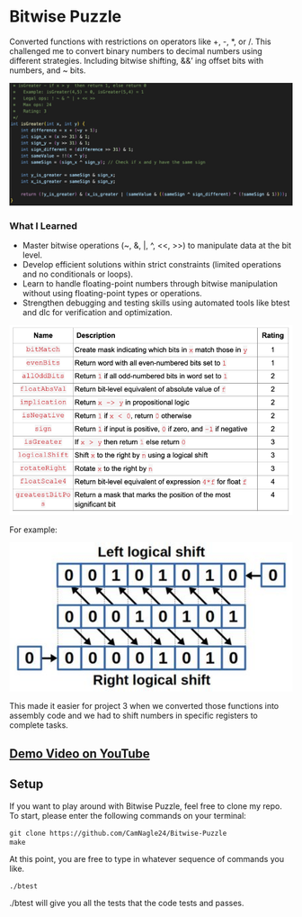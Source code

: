 # Bitwise Puzzle
Converted functions with restrictions on operators like +, -, *, or /. This challenged me to convert binary numbers to decimal numbers using different strategies. Including bitwise shifting, &&’ ing offset bits with numbers, and ~ bits.

<img src="assets/BitwisePuzzle.png" width="600">

### What I Learned
- Master bitwise operations (~, &, |, ^, <<, >>) to manipulate data at the bit level.
- Develop efficient solutions within strict constraints (limited operations and no conditionals or loops).
- Learn to handle floating-point numbers through bitwise manipulation without using floating-point types or operations.
- Strengthen debugging and testing skills using automated tools like btest and dlc for verification and optimization.

<img src="assets/AllFunctions.png" width="600">

For example:

<img src="assets/BitShift.jpeg" width="600">

This made it easier for project 3 when we converted those functions into assembly code and we had to shift numbers in specific registers to complete tasks.

## <a href="https://youtu.be/hAHwhz35-9w"> Demo Video on YouTube </a>

## Setup

If you want to play around with Bitwise Puzzle, feel free to clone my repo. To start, please enter the following commands on your terminal:

```
git clone https://github.com/CamNagle24/Bitwise-Puzzle
make
```

At this point, you are free to type in whatever sequence of commands you like.

```
./btest
```

./btest will give you all the tests that the code tests and passes.
